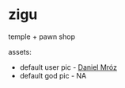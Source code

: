 # zigu
temple + pawn shop

assets:
* default user pic - [Daniel Mróz](https://pl.wikipedia.org/wiki/Daniel_Mr%C3%B3z)
* default god pic - NA
